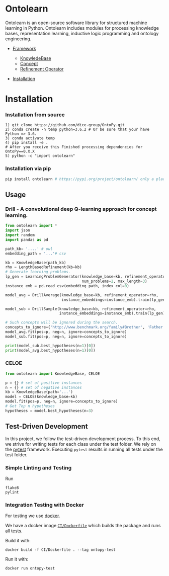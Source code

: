 # Ontolearn

Ontolearn is an open-source software library for structured machine learning in Python. Ontolearn includes modules for processing knowledge bases, representation learning, inductive logic programming and ontology engineering.

- [Framework](#Framework)
    - [KnowledeBase](#Knowledgebase)
    - [Concept](#Concept)        
    - [Refinement Operator](#Refinements)
            
- [Installation](#installation)

# Installation
### Installation from source
```
1) git clone https://github.com/dice-group/OntoPy.git
2) conda create -n temp python=3.6.2 # Or be sure that your have Python => 3.6.
3) conda activate temp
4) pip install -e .
# After you receive this Finished processing dependencies for OntoPy==0.X.X
5) python -c "import ontolearn"
```
### Installation via pip

```python
pip install ontolearn # https://pypi.org/project/ontolearn/ only a place holder.
```

## Usage
### Drill - A convolutional deep Q-learning approach for concept learning.
```python
from ontolearn import *
import json
import random
import pandas as pd

path_kb= '....' # owl
embedding_path = '...'# csv

kb = KnowledgeBase(path_kb)
rho = LengthBasedRefinement(kb=kb)
# Generate learning problems.
lp_gen = LearningProblemGenerator(knowledge_base=kb, refinement_operator=rho,
                                  num_problems=2, max_length=3)
instance_emb = pd.read_csv(embedding_path, index_col=0)

model_avg = DrillAverage(knowledge_base=kb, refinement_operator=rho,
                         instance_embeddings=instance_emb).train(lp_gen)

model_sub = DrillSample(knowledge_base=kb, refinement_operator=rho,
                        instance_embeddings=instance_emb).train(lp_gen)

# Such concepts will be ignored during the search.
concepts_to_ignore={'http://www.benchmark.org/family#Brother', 'Father', 'Grandparent'}
model_avg.fit(pos=p, neg=n, ignore=concepts_to_ignore)
model_sub.fit(pos=p, neg=n, ignore=concepts_to_ignore)

print(model_sub.best_hypotheses(n=1)[0])
print(model_avg.best_hypotheses(n=1)[0])
```

### CELOE

```python
from ontolearn import KnowledgeBase, CELOE

p = {} # set of positive instances
n = {} # set of negative instances
kb = KnowledgeBase(path='...')
model = CELOE(knowledge_base=kb)
model.fit(pos=p, neg=n, ignore=concepts_to_ignore)
# Get Top n hypotheses
hypotheses = model.best_hypotheses(n=3)
```
## Test-Driven Development

In this project, we follow the test-driven development process. 
To this end, we strive for writing tests for each class under the test folder.
We rely on the [pytest](https://docs.pytest.org) framework. 
Executing ```pytest``` results in running all tests under the test folder.

### Simple Linting and Testing

Run
```shell script
flake8
pylint
```

### Integration Testing with Docker

For testing we use [docker](https://docs.docker.com/engine/install/). 

We have a docker image [`CI/Dockerfile`](./CI/Dockerfile) which builds the package and runs all tests. 

Build it with:
```shell script
docker build -f CI/Dockerfile . --tag ontopy-test
```

Run it with:
```shell script
docker run ontopy-test
```